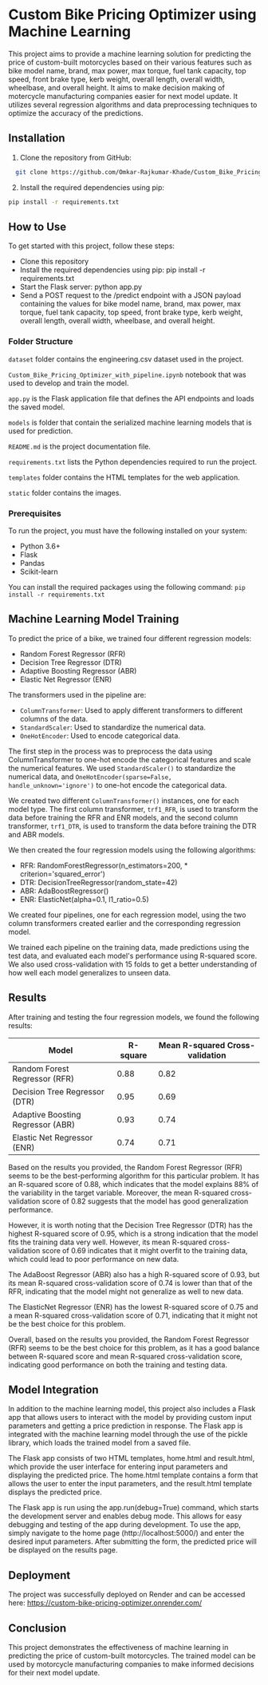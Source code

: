 # Custom Bike Pricing Optimizer using Machine Learning

This project aims to provide a machine learning solution for predicting the price of custom-built motorcycles based on their various features such as bike model name, brand, max power, max torque, fuel tank capacity, top speed, front brake type, kerb weight, overall length, overall width, wheelbase, and overall height. It aims to make decision making of motercycle manufacturing companies easier for next model update. It utilizes several regression algorithms and data preprocessing techniques to optimize the accuracy of the predictions.

## Installation

1. Clone the repository from GitHub:

```bash
  git clone https://github.com/Omkar-Rajkumar-Khade/Custom_Bike_Pricing_Optimizer.git
```


2. Install the required dependencies using pip:
```bash
pip install -r requirements.txt
```


## How to Use
To get started with this project, follow these steps:
* Clone this repository
* Install the required dependencies using pip: pip install -r requirements.txt
* Start the Flask server: python app.py
* Send a POST request to the /predict endpoint with a JSON payload containing the values for bike model name, brand, max power, max torque, fuel tank capacity, top speed, front brake type, kerb weight, overall length, overall width, wheelbase, and overall height.

### Folder Structure 

`dataset` folder contains the engineering.csv dataset used in the project.

`Custom_Bike_Pricing_Optimizer_with_pipeline.ipynb` notebook that was used to develop and train the model.

`app.py` is the Flask application file that defines the API endpoints and loads the saved model.

`models` is folder that contain the serialized machine learning models that is used for prediction.

`README.md` is the project documentation file.

`requirements.txt` lists the Python dependencies required to run the project.

`templates` folder contains the HTML templates for the web application.

`static` folder contains the images.


### Prerequisites

To run the project, you must have the following installed on your system:

* Python 3.6+
* Flask
* Pandas
* Scikit-learn

You can install the required packages using the following command:
``` pip install -r requirements.txt ```

## Machine Learning Model Training

To predict the price of a bike, we trained four different regression models:

* Random Forest Regressor (RFR)
* Decision Tree Regressor (DTR)
* Adaptive Boosting Regressor (ABR)
* Elastic Net Regressor (ENR)

The transformers used in the pipeline are:

* `ColumnTransformer`: Used to apply different transformers to different columns of the data.
* `StandardScaler`: Used to standardize the numerical data.
* `OneHotEncoder`: Used to encode categorical data.

The first step in the process was to preprocess the data using ColumnTransformer to one-hot encode the categorical features and scale the numerical features. We used `StandardScaler()` to standardize the numerical data, and `OneHotEncoder(sparse=False, handle_unknown='ignore')` to one-hot encode the categorical data.

We created two different `ColumnTransformer()` instances, one for each model type. The first column transformer, `trf1_RFR`, is used to transform the data before training the RFR and ENR models, and the second column transformer, `trf1_DTR`, is used to transform the data before training the DTR and ABR models.

We then created the four regression models using the following algorithms:

* RFR: RandomForestRegressor(n_estimators=200, * criterion='squared_error')
* DTR: DecisionTreeRegressor(random_state=42)
* ABR: AdaBoostRegressor()
* ENR: ElasticNet(alpha=0.1, l1_ratio=0.5)

We created four pipelines, one for each regression model, using the two column transformers created earlier and the corresponding regression model.

We trained each pipeline on the training data, made predictions using the test data, and evaluated each model's performance using R-squared score. We also used cross-validation with 15 folds to get a better understanding of how well each model generalizes to unseen data.



## Results
After training and testing the four regression models, we found the following results:

| Model           | R-square | Mean R-squared Cross-validation |
| ----------------- |----------------| ------------------------------------------------------------------ |
| Random Forest Regressor (RFR) | 0.88| 0.82 |
| Decision Tree Regressor (DTR) |0.95 | 0.69|
| Adaptive Boosting Regressor (ABR) |0.93 | 0.74|
| Elastic Net Regressor (ENR) |0.74 |0.71 |

Based on the results you provided, the Random Forest Regressor (RFR) seems to be the best-performing algorithm for this particular problem. It has an R-squared score of 0.88, which indicates that the model explains 88% of the variability in the target variable. Moreover, the mean R-squared cross-validation score of 0.82 suggests that the model has good generalization performance.

However, it is worth noting that the Decision Tree Regressor (DTR) has the highest R-squared score of 0.95, which is a strong indication that the model fits the training data very well. However, its mean R-squared cross-validation score of 0.69 indicates that it might overfit to the training data, which could lead to poor performance on new data.

The AdaBoost Regressor (ABR) also has a high R-squared score of 0.93, but its mean R-squared cross-validation score of 0.74 is lower than that of the RFR, indicating that the model might not generalize as well to new data.

The ElasticNet Regressor (ENR) has the lowest R-squared score of 0.75 and a mean R-squared cross-validation score of 0.71, indicating that it might not be the best choice for this problem.

Overall, based on the results you provided, the Random Forest Regressor (RFR) seems to be the best choice for this problem, as it has a good balance between R-squared score and mean R-squared cross-validation score, indicating good performance on both the training and testing data.

## Model Integration
In addition to the machine learning model, this project also includes a Flask app that allows users to interact with the model by providing custom input parameters and getting a price prediction in response. The Flask app is integrated with the machine learning model through the use of the pickle library, which loads the trained model from a saved file.

The Flask app consists of two HTML templates, home.html and result.html, which provide the user interface for entering input parameters and displaying the predicted price. The home.html template contains a form that allows the user to enter the input parameters, and the result.html template displays the predicted price.

The Flask app is run using the app.run(debug=True) command, which starts the development server and enables debug mode. This allows for easy debugging and testing of the app during development. To use the app, simply navigate to the home page (http://localhost:5000/) and enter the desired input parameters. After submitting the form, the predicted price will be displayed on the results page.

## Deployment
The project was successfully deployed on Render and can be accessed here:
https://custom-bike-pricing-optimizer.onrender.com/

## Conclusion
This project demonstrates the effectiveness of machine learning in predicting the price of custom-built motorcycles. The trained model can be used by motorcycle manufacturing companies to make informed decisions for their next model update.
